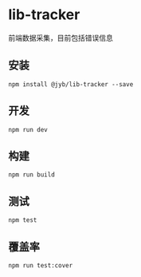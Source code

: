 # lib-tracker

前端数据采集，目前包括错误信息

## 安装

```shell
npm install @jyb/lib-tracker --save
```

## 开发

```shell
npm run dev
```

## 构建

```shell
npm run build
```

## 测试

```shell
npm test
```

## 覆盖率

```shell
npm run test:cover
```
